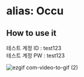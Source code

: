 # alias: Occu

## How to use it

테스트 계정 ID : test123<br>
테스트 계정 PW : test123

![ezgif com-video-to-gif (2)](https://github.com/nowhereim/Occu/assets/113084907/25ba00e0-bfc0-4150-a68c-44378ca099d9)

